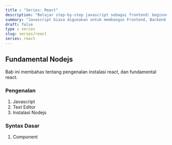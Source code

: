 ```yaml
---
title : "Series: React" 
description: "Belajar step-by-step javascript sebagai frontend: beginner to advance"
summary: "Javascript biasa digunakan untuk membangun Frontend, Backend, Mobile dan Desktop. Di series ini kita akan mengulas javascript dari sisi frontend."
draft: false
type : series
slug: series/react
series: react
---
```


## Fundamental Nodejs

Bab ini membahas tentang pengenalan instalasi react, dan fundamental react.

### Pengenalan

1. Javascript
1. Text Editor
1. Instalasi Nodejs

### Syntax Dasar

1. Component
